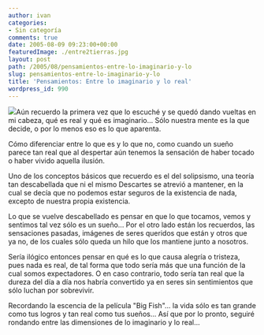 ```yaml
---
author: ivan
categories:
- Sin categoría
comments: true
date: 2005-08-09 09:23:00+00:00
featuredImage: ./entre2tierras.jpg
layout: post
path: /2005/08/pensamientos-entre-lo-imaginario-y-lo
slug: pensamientos-entre-lo-imaginario-y-lo
title: 'Pensamientos: Entre lo imaginario y lo real'
wordpress_id: 990
---
```


[![](https://photos1.blogger.com/blogger/5311/455/320/entre2tierras.jpg)](https://photos1.blogger.com/blogger/5311/455/1600/entre2tierras.jpg)Aún recuerdo la primera vez que lo escuché y se quedó dando vueltas en mi cabeza, qué es real y qué es imaginario... Sólo nuestra mente es la que decide, o por lo menos eso es lo que aparenta.

Cómo diferenciar entre lo que es y lo que no, como cuando un sueño parece tan real que al despertar aún tenemos la sensación de haber tocado o haber vivido aquella ilusión.

Uno de los conceptos básicos que recuerdo es el del solipsismo, una teoría tan descabellada que ni el mismo Descartes se atrevió a mantener, en la cual se decía que no podemos estar seguros de la existencia de nada, excepto de nuestra propia existencia.

Lo que se vuelve descabellado es pensar en que lo que tocamos, vemos y sentimos tal vez sólo es un sueño... Por el otro lado están los recuerdos, las sensaciones pasadas, imágenes de seres queridos que están y otros que ya no, de los cuales sólo queda un hilo que los mantiene junto a nosotros.

Sería ilógico entonces pensar en qué es lo que causa alegría o tristeza, pues nada es real, de tal forma que todo sería más que una función de la cual somos expectadores. O en caso contrario, todo sería tan real que la dureza del día a día nos habría convertido ya en seres sin sentimientos que sólo luchan por sobrevivir.

Recordando la escencia de la película "Big Fish"... la vida sólo es tan grande como tus logros y tan real como tus sueños... Así que por lo pronto, seguiré rondando entre las dimensiones de lo imaginario y lo real...
